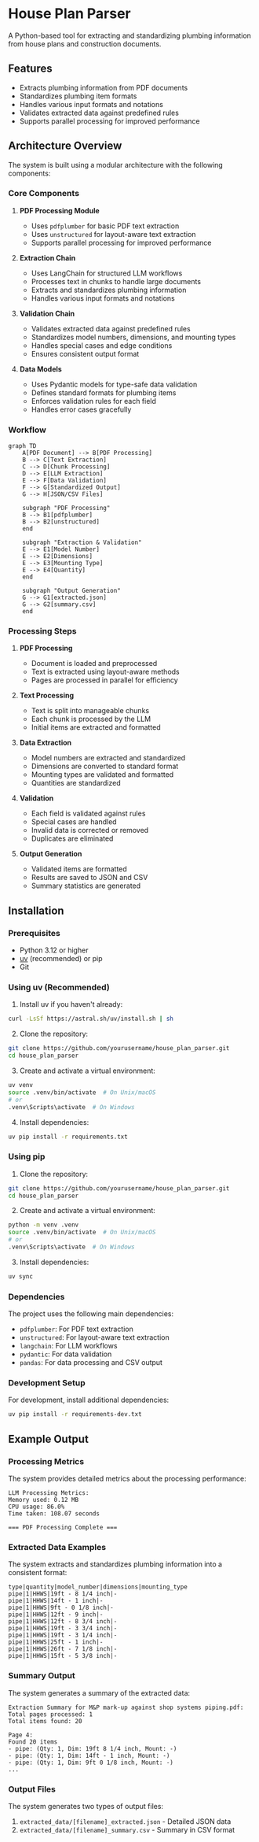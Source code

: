 # House Plan Parser

A Python-based tool for extracting and standardizing plumbing information from house plans and construction documents.

## Features

- Extracts plumbing information from PDF documents
- Standardizes plumbing item formats
- Handles various input formats and notations
- Validates extracted data against predefined rules
- Supports parallel processing for improved performance

## Architecture Overview

The system is built using a modular architecture with the following components:

### Core Components

1. **PDF Processing Module**

   - Uses `pdfplumber` for basic PDF text extraction
   - Uses `unstructured` for layout-aware text extraction
   - Supports parallel processing for improved performance

2. **Extraction Chain**

   - Uses LangChain for structured LLM workflows
   - Processes text in chunks to handle large documents
   - Extracts and standardizes plumbing information
   - Handles various input formats and notations

3. **Validation Chain**

   - Validates extracted data against predefined rules
   - Standardizes model numbers, dimensions, and mounting types
   - Handles special cases and edge conditions
   - Ensures consistent output format

4. **Data Models**
   - Uses Pydantic models for type-safe data validation
   - Defines standard formats for plumbing items
   - Enforces validation rules for each field
   - Handles error cases gracefully

### Workflow

```mermaid
graph TD
    A[PDF Document] --> B[PDF Processing]
    B --> C[Text Extraction]
    C --> D[Chunk Processing]
    D --> E[LLM Extraction]
    E --> F[Data Validation]
    F --> G[Standardized Output]
    G --> H[JSON/CSV Files]

    subgraph "PDF Processing"
    B --> B1[pdfplumber]
    B --> B2[unstructured]
    end

    subgraph "Extraction & Validation"
    E --> E1[Model Number]
    E --> E2[Dimensions]
    E --> E3[Mounting Type]
    E --> E4[Quantity]
    end

    subgraph "Output Generation"
    G --> G1[extracted.json]
    G --> G2[summary.csv]
    end
```

### Processing Steps

1. **PDF Processing**

   - Document is loaded and preprocessed
   - Text is extracted using layout-aware methods
   - Pages are processed in parallel for efficiency

2. **Text Processing**

   - Text is split into manageable chunks
   - Each chunk is processed by the LLM
   - Initial items are extracted and formatted

3. **Data Extraction**

   - Model numbers are extracted and standardized
   - Dimensions are converted to standard format
   - Mounting types are validated and formatted
   - Quantities are standardized

4. **Validation**

   - Each field is validated against rules
   - Special cases are handled
   - Invalid data is corrected or removed
   - Duplicates are eliminated

5. **Output Generation**
   - Validated items are formatted
   - Results are saved to JSON and CSV
   - Summary statistics are generated

## Installation

### Prerequisites

- Python 3.12 or higher
- [uv](https://github.com/astral-sh/uv) (recommended) or pip
- Git

### Using uv (Recommended)

1. Install uv if you haven't already:

```bash
curl -LsSf https://astral.sh/uv/install.sh | sh
```

2. Clone the repository:

```bash
git clone https://github.com/yourusername/house_plan_parser.git
cd house_plan_parser
```

3. Create and activate a virtual environment:

```bash
uv venv
source .venv/bin/activate  # On Unix/macOS
# or
.venv\Scripts\activate  # On Windows
```

4. Install dependencies:

```bash
uv pip install -r requirements.txt
```

### Using pip

1. Clone the repository:

```bash
git clone https://github.com/yourusername/house_plan_parser.git
cd house_plan_parser
```

2. Create and activate a virtual environment:

```bash
python -m venv .venv
source .venv/bin/activate  # On Unix/macOS
# or
.venv\Scripts\activate  # On Windows
```

3. Install dependencies:

```bash
uv sync
```

### Dependencies

The project uses the following main dependencies:

- `pdfplumber`: For PDF text extraction
- `unstructured`: For layout-aware text extraction
- `langchain`: For LLM workflows
- `pydantic`: For data validation
- `pandas`: For data processing and CSV output

### Development Setup

For development, install additional dependencies:

```bash
uv pip install -r requirements-dev.txt
```

## Example Output

### Processing Metrics

The system provides detailed metrics about the processing performance:

```
LLM Processing Metrics:
Memory used: 0.12 MB
CPU usage: 86.0%
Time taken: 108.07 seconds

=== PDF Processing Complete ===
```

### Extracted Data Examples

The system extracts and standardizes plumbing information into a consistent format:

```
type|quantity|model_number|dimensions|mounting_type
pipe|1|HHWS|19ft - 8 1/4 inch|-
pipe|1|HHWS|14ft - 1 inch|-
pipe|1|HHWS|9ft - 0 1/8 inch|-
pipe|1|HHWS|12ft - 9 inch|-
pipe|1|HHWS|12ft - 8 3/4 inch|-
pipe|1|HHWS|19ft - 3 3/4 inch|-
pipe|1|HHWS|19ft - 3 1/4 inch|-
pipe|1|HHWS|25ft - 1 inch|-
pipe|1|HHWS|26ft - 7 1/8 inch|-
pipe|1|HHWS|15ft - 5 3/8 inch|-
```

### Summary Output

The system generates a summary of the extracted data:

```
Extraction Summary for M&P mark-up against shop systems piping.pdf:
Total pages processed: 1
Total items found: 20

Page 4:
Found 20 items
- pipe: (Qty: 1, Dim: 19ft 8 1/4 inch, Mount: -)
- pipe: (Qty: 1, Dim: 14ft - 1 inch, Mount: -)
- pipe: (Qty: 1, Dim: 9ft 0 1/8 inch, Mount: -)
...
```

### Output Files

The system generates two types of output files:

1. `extracted_data/[filename]_extracted.json` - Detailed JSON data
2. `extracted_data/[filename]_summary.csv` - Summary in CSV format
